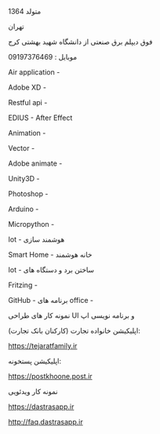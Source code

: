
متولد 1364

تهران

فوق دیپلم برق صنعتی از دانشگاه شهید بهشتی کرج

موبایل : 09197376469

Air application - 

Adobe XD - 

Restful api - 

EDIUS - After Effect

Animation - 

Vector - 

Adobe animate - 

Unity3D - 

Photoshop - 

Arduino - 

Micropython - 

Iot  - هوشمند سازی

Smart Home  - خانه هوشمند

Iot  -  ساختن برد و دستگاه های

Fritzing - 


GitHub - 
برنامه های office - 

نمونه کار های طراحی UI و برنامه نویسی اپ


اپلیکیشن خانواده تجارت (کارکنان بانک تجارت):

https://tejaratfamily.ir

اپلیکیشن پستخونه:

https://postkhoone.post.ir

نمونه کار ویدئویی

https://dastrasapp.ir

http://faq.dastrasapp.ir
